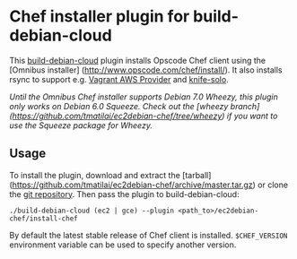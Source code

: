 # Chef installer plugin for build-debian-cloud

This [build-debian-cloud](https://github.com/andsens/build-debian-cloud)
plugin installs Opscode Chef client using the [Omnibus installer]
(http://www.opscode.com/chef/install/). It also installs rsync to support e.g.
[Vagrant AWS Provider](https://github.com/mitchellh/vagrant-aws) and
[knife-solo](http://matschaffer.github.io/knife-solo/).

*Until the Omnibus Chef installer supports Debian 7.0 Wheezy, this plugin only
works on Debian 6.0 Squeeze. Check out the [wheezy branch]
(https://github.com/tmatilai/ec2debian-chef/tree/wheezy) if you want to use
the Squeeze package for Wheezy.*


## Usage

To install the plugin, download and extract the [tarball]
 (https://github.com/tmatilai/ec2debian-chef/archive/master.tar.gz)
or clone the [git repository](https://github.com/tmatilai/ec2debian-chef).
Then pass the plugin to build-debian-cloud:

    ./build-debian-cloud (ec2 | gce) --plugin <path_to>/ec2debian-chef/install-chef

By default the latest stable release of Chef client is installed.
`$CHEF_VERSION` environment variable can be used to specify another version.
